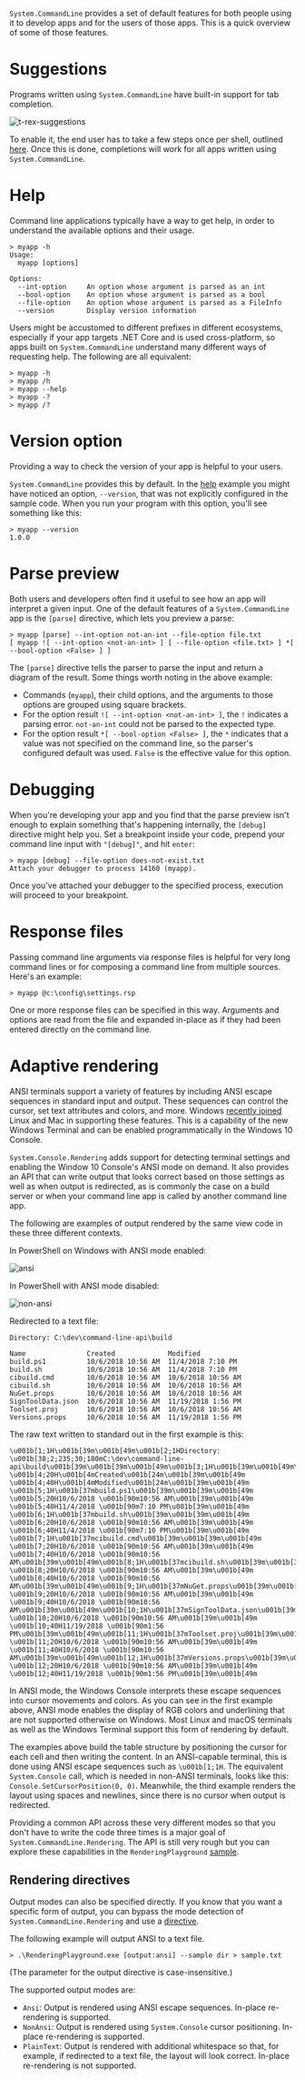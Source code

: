 `System.CommandLine` provides a set of default features for both people using it to develop apps and for the users of those apps. This is a quick overview of some of those features. 

# Suggestions

Programs written using `System.CommandLine` have built-in support for tab completion. 

![t-rex-suggestions](https://user-images.githubusercontent.com/547415/50387753-ef4c1280-06b8-11e9-90c8-89466d0bb406.gif)

To enable it, the end user has to take a few steps once per shell, outlined [here](dotnet-suggest). Once this is done, completions will work for all apps written using `System.CommandLine`.

# Help

Command line applications typically have a way to get help, in order to understand the available options and their usage.

```console
> myapp -h
Usage:
  myapp [options]

Options:
  --int-option     An option whose argument is parsed as an int
  --bool-option    An option whose argument is parsed as a bool
  --file-option    An option whose argument is parsed as a FileInfo
  --version        Display version information
```

Users might be accustomed to different prefixes in different ecosystems, especially if your app targets .NET Core and is used cross-platform, so apps built on `System.CommandLine` understand many different ways of requesting help. The following are all equivalent:

```console
> myapp -h
> myapp /h
> myapp --help
> myapp -?
> myapp /?
```

# Version option

Providing a way to check the version of your app is helpful to your users.

`System.CommandLine` provides this by default. In the [help](Features-overview#Help) example you might have noticed an option, `--version`, that was not explicitly configured in the sample code. When you run your program with this option, you'll see something like this:

```console
> myapp --version
1.0.0
```

# Parse preview

Both users and developers often find it useful to see how an app will interpret a given input. One of the default features of a `System.CommandLine` app is the `[parse]` directive, which lets you preview a parse:

```console
> myapp [parse] --int-option not-an-int --file-option file.txt
[ myapp ![ --int-option <not-an-int> ] [ --file-option <file.txt> ] *[ --bool-option <False> ] ]
```

The `[parse]` directive tells the parser to parse the input and return a diagram of the result. Some things worth noting in the above example:

* Commands (`myapp`), their child options, and the arguments to those options are grouped using square brackets. 
* For the option result `![ --int-option <not-an-int> ]`, the `!` indicates a parsing error. `not-an-int` could not be parsed to the expected type.
* For the option result `*[ --bool-option <False> ]`, the `*` indicates that a value was not specified on the command line, so the parser's configured default was used. `False` is the effective value for this option.

# Debugging

When you're developing your app and you find that the parse preview isn't enough to explain something that's happening internally, the `[debug]` directive might help you. Set a breakpoint inside your code, prepend your command line input with `"[debug]"`, and hit `enter`:

```console
> myapp [debug] --file-option does-not-exist.txt
Attach your debugger to process 14160 (myapp).
```

Once you've attached your debugger to the specified process, execution will proceed to your breakpoint.

# Response files

Passing command line arguments via response files is helpful for very long command lines or for composing a command line from multiple sources. Here's an example:

```console
> myapp @c:\config\settings.rsp 
```

One or more response files can be specified in this way. Arguments and options are read from the file and expanded in-place as if they had been entered directly on the command line.

# Adaptive rendering

ANSI terminals support a variety of features by including ANSI escape sequences in standard input and output. These sequences can control the cursor, set text attributes and colors, and more. Windows [recently joined](https://blogs.msdn.microsoft.com/commandline/2018/06/27/windows-command-line-the-evolution-of-the-windows-command-line/) Linux and Mac in supporting these features. This is a capability of the new Windows Terminal and can be enabled programmatically in the Windows 10 Console.

`System.Console.Rendering` adds support for detecting terminal settings and enabling the Window 10 Console's ANSI mode on demand. It also provides an API that can write output that looks correct based on those settings as well as when output is redirected, as is commonly the case on a build server or when your command line app is called by another command line app.

The following are examples of output rendered by the same view code in these three different contexts.

In PowerShell on Windows with ANSI mode enabled:

![ansi](https://user-images.githubusercontent.com/547415/50388667-575b2280-06d2-11e9-91ae-36e8ffabbf8a.png)

In PowerShell with ANSI mode disabled:

![non-ansi](https://user-images.githubusercontent.com/547415/50388673-85d8fd80-06d2-11e9-844b-4690e4b4ab5a.png)

Redirected to a text file:

```
Directory: C:\dev\command-line-api\build

Name               Created             Modified          
build.ps1          10/6/2018 10:56 AM  11/4/2018 7:10 PM 
build.sh           10/6/2018 10:56 AM  11/4/2018 7:10 PM 
cibuild.cmd        10/6/2018 10:56 AM  10/6/2018 10:56 AM
cibuild.sh         10/6/2018 10:56 AM  10/6/2018 10:56 AM
NuGet.props        10/6/2018 10:56 AM  10/6/2018 10:56 AM
SignToolData.json  10/6/2018 10:56 AM  11/19/2018 1:56 PM
Toolset.proj       10/6/2018 10:56 AM  10/6/2018 10:56 AM
Versions.props     10/6/2018 10:56 AM  11/19/2018 1:56 PM

```

The raw text written to standard out in the first example is this:

```console
\u001b[1;1H\u001b[39m\u001b[49m\u001b[2;1HDirectory: \u001b[38;2;235;30;180mC:\dev\command-line-api\build\u001b[39m\u001b[39m\u001b[49m\u001b[3;1H\u001b[39m\u001b[49m\u001b[4;1H\u001b[4mName\u001b[24m\u001b[39m\u001b[49m               \u001b[4;20H\u001b[4mCreated\u001b[24m\u001b[39m\u001b[49m             \u001b[4;40H\u001b[4mModified\u001b[24m\u001b[39m\u001b[49m          \u001b[5;1H\u001b[37mbuild.ps1\u001b[39m\u001b[39m\u001b[49m          \u001b[5;20H10/6/2018 \u001b[90m10:56 AM\u001b[39m\u001b[49m  \u001b[5;40H11/4/2018 \u001b[90m7:10 PM\u001b[39m\u001b[49m \u001b[6;1H\u001b[37mbuild.sh\u001b[39m\u001b[39m\u001b[49m           \u001b[6;20H10/6/2018 \u001b[90m10:56 AM\u001b[39m\u001b[49m  \u001b[6;40H11/4/2018 \u001b[90m7:10 PM\u001b[39m\u001b[49m \u001b[7;1H\u001b[37mcibuild.cmd\u001b[39m\u001b[39m\u001b[49m        \u001b[7;20H10/6/2018 \u001b[90m10:56 AM\u001b[39m\u001b[49m  \u001b[7;40H10/6/2018 \u001b[90m10:56 AM\u001b[39m\u001b[49m\u001b[8;1H\u001b[37mcibuild.sh\u001b[39m\u001b[39m\u001b[49m         \u001b[8;20H10/6/2018 \u001b[90m10:56 AM\u001b[39m\u001b[49m  \u001b[8;40H10/6/2018 \u001b[90m10:56 AM\u001b[39m\u001b[49m\u001b[9;1H\u001b[37mNuGet.props\u001b[39m\u001b[39m\u001b[49m        \u001b[9;20H10/6/2018 \u001b[90m10:56 AM\u001b[39m\u001b[49m  \u001b[9;40H10/6/2018 \u001b[90m10:56 AM\u001b[39m\u001b[49m\u001b[10;1H\u001b[37mSignToolData.json\u001b[39m\u001b[39m\u001b[49m  \u001b[10;20H10/6/2018 \u001b[90m10:56 AM\u001b[39m\u001b[49m  \u001b[10;40H11/19/2018 \u001b[90m1:56 PM\u001b[39m\u001b[49m\u001b[11;1H\u001b[37mToolset.proj\u001b[39m\u001b[39m\u001b[49m       \u001b[11;20H10/6/2018 \u001b[90m10:56 AM\u001b[39m\u001b[49m  \u001b[11;40H10/6/2018 \u001b[90m10:56 AM\u001b[39m\u001b[49m\u001b[12;1H\u001b[37mVersions.props\u001b[39m\u001b[39m\u001b[49m     \u001b[12;20H10/6/2018 \u001b[90m10:56 AM\u001b[39m\u001b[49m  \u001b[12;40H11/19/2018 \u001b[90m1:56 PM\u001b[39m\u001b[49m

```

 In ANSI mode, the Windows Console interprets these escape sequences into cursor movements and colors. As you can see in the first example above, ANSI mode enables the display of RGB colors and underlining that are not supported otherwise on Windows. Most Linux and macOS terminals as well as the Windows Terminal support this form of rendering by default.
 
 The examples above build the table structure by positioning the cursor for each cell and then writing the content. In an ANSI-capable terminal, this is done using ANSI escape sequences such as `\u001b[1;1H`. The equivalent `System.Console` call, which is needed in non-ANSI terminals, looks like this: `Console.SetCursorPosition(0, 0)`. Meanwhile, the third example renders the layout using spaces and newlines, since there is no cursor when output is redirected.

 Providing a common API across these very different modes so that you don't have to write the code three times is a major goal of `System.CommandLine.Rendering`. The API is still very rough but you can explore these capabilities in the `RenderingPlayground` [sample](https://github.com/dotnet/command-line-api/tree/master/samples/RenderingPlayground).

 ## Rendering directives

Output modes can also be specified directly. If you know that you want a specific form of output, you can bypass the mode detection of `System.CommandLine.Rendering` and use a [directive](Syntax-Concepts-and-Parser#directives).

The following example will output ANSI to a text file.

```console
> .\RenderingPlayground.exe [output:ansi] --sample dir > sample.txt
```

(The parameter for the output directive is case-insensitive.)

The supported output modes are:

* `Ansi`: Output is rendered using ANSI escape sequences. In-place re-rendering is supported.
* `NonAnsi`: Output is rendered using `System.Console` cursor positioning. In-place re-rendering is supported.
* `PlainText`: Output is rendered with additional whitespace so that, for example, if redirected to a text file, the layout will look correct. In-place re-rendering is not supported.